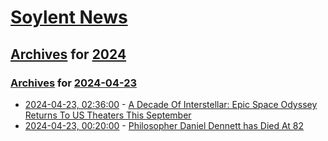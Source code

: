 # [Soylent News](../../../README.md)

## [Archives](../../index.md) for [2024](../index.md)

### [Archives](../../index.md) for [2024-04-23](index.md)

* [2024-04-23, 02:36:00](https://soylentnews.org/article.pl?sid=24/04/22/0144220&from=rss) - [A Decade Of Interstellar: Epic Space Odyssey Returns To US Theaters This September ](https://soylentnews.org/article.pl?sid=24/04/22/0144220&from=rss)
* [2024-04-23, 00:20:00](https://soylentnews.org/article.pl?sid=24/04/23/001205&from=rss) - [Philosopher Daniel Dennett has Died At 82](https://soylentnews.org/article.pl?sid=24/04/23/001205&from=rss)
